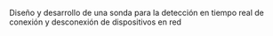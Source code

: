 Diseño y desarrollo de una sonda para la detección en tiempo real de conexión y desconexión de dispositivos en red
